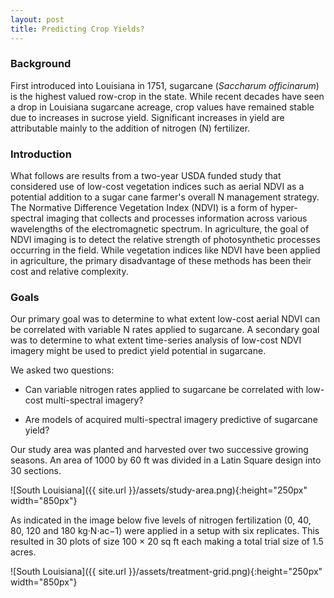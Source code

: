 ```yaml
---
layout: post
title: Predicting Crop Yields?
---
```


### Background

First introduced into Louisiana in 1751, sugarcane (*Saccharum officinarum*) is the highest valued row-crop in the state. While recent decades have seen a drop in Louisiana sugarcane acreage, crop values have remained stable due to increases in sucrose yield. Significant increases in yield are attributable mainly to the addition of nitrogen (N) fertilizer.



### Introduction

What follows are results from a two-year USDA funded study that considered use of low-cost vegetation indices such as aerial NDVI as a potential addition to a sugar cane farmer's overall N management strategy. The Normative Difference Vegetation Index (NDVI) is a form of hyper-spectral imaging that collects and processes information across various wavelengths of the electromagnetic spectrum. In agriculture, the goal of NDVI imaging is to detect the relative strength of photosynthetic processes occurring in the field. While vegetation indices like NDVI have been applied in agriculture, the primary disadvantage of these methods has been their cost and relative complexity.

 
### Goals
Our primary goal was to determine to what extent low-cost aerial NDVI can be correlated with variable N rates applied to sugarcane. A secondary goal was to determine to what extent time-series analysis of low-cost NDVI imagery might be used to predict yield potential in sugarcane.

We asked two questions:

* Can variable nitrogen rates applied to sugarcane be correlated with low-cost multi-spectral imagery?

* Are models of acquired multi-spectral imagery predictive of sugarcane yield?

Our study area was planted and harvested over two successive growing seasons. An area of 1000 by 60 ft was divided in a Latin Square design into 30 sections.

![South Louisiana]({{ site.url }}/assets/study-area.png){:height="250px" width="850px"} 

As indicated in the image below five levels of nitrogen fertilization (0, 40, 80, 120 and 180 kg·N·ac−1) were applied in a setup with six replicates. This resulted in 30 plots of size 100 × 20 sq ft each making a total trial size of 1.5 acres.

![South Louisiana]({{ site.url }}/assets/treatment-grid.png){:height="250px" width="850px"} 
